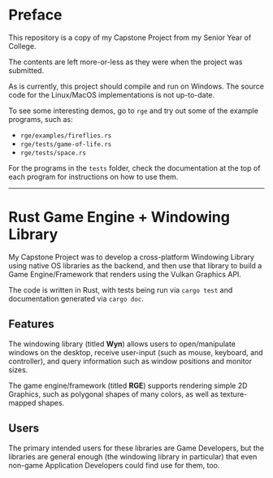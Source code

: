 # Preface

This repository is a copy of my Capstone Project from my Senior Year of College.

The contents are left more-or-less as they were when the project was submitted.

As is currently, this project should compile and run on Windows.
The source code for the Linux/MacOS implementations is not up-to-date.

To see some interesting demos, go to `rge` and try out some of the example programs, such as:
* `rge/examples/fireflies.rs`
* `rge/tests/game-of-life.rs`
* `rge/tests/space.rs`

For the programs in the `tests` folder, check the documentation at the top of each program for instructions on how to use them.

---

# Rust Game Engine + Windowing Library

My Capstone Project was to develop a cross-platform Windowing Library using native OS libraries as the backend, and then use that library to build a Game Engine/Framework that renders using the Vulkan Graphics API.

The code is written in Rust, with tests being run via `cargo test` and documentation generated via `cargo doc`.

## Features

The windowing library (titled **Wyn**) allows users to open/manipulate windows on the desktop, receive user-input (such as mouse, keyboard, and controller), and query information such as window positions and monitor sizes.

The game engine/framework (titled **RGE**) supports rendering simple 2D Graphics, such as polygonal shapes of many colors, as well as texture-mapped shapes.

## Users

The primary intended users for these libraries are Game Developers, but the libraries are general enough (the windowing library in particular) that even non-game Application Developers could find use for them, too.
